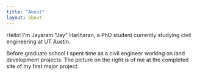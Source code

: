 ```yaml
---
title: "About"
layout: about
---
```


Hello! I'm Jayaram "Jay" Hariharan, a PhD student currently studying civil engineering at UT Austin.

Before graduate school I spent time as a civil engineer working on land development projects. The picture on the right is of me at the completed site of my first major project.
